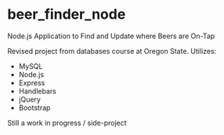 # beer_finder_node
Node.js Application to Find and Update where Beers are On-Tap

Revised project from databases course at Oregon State. 
Utilizes: 
* MySQL
* Node.js
* Express
* Handlebars
* jQuery
* Bootstrap

Still a work in progress / side-project
